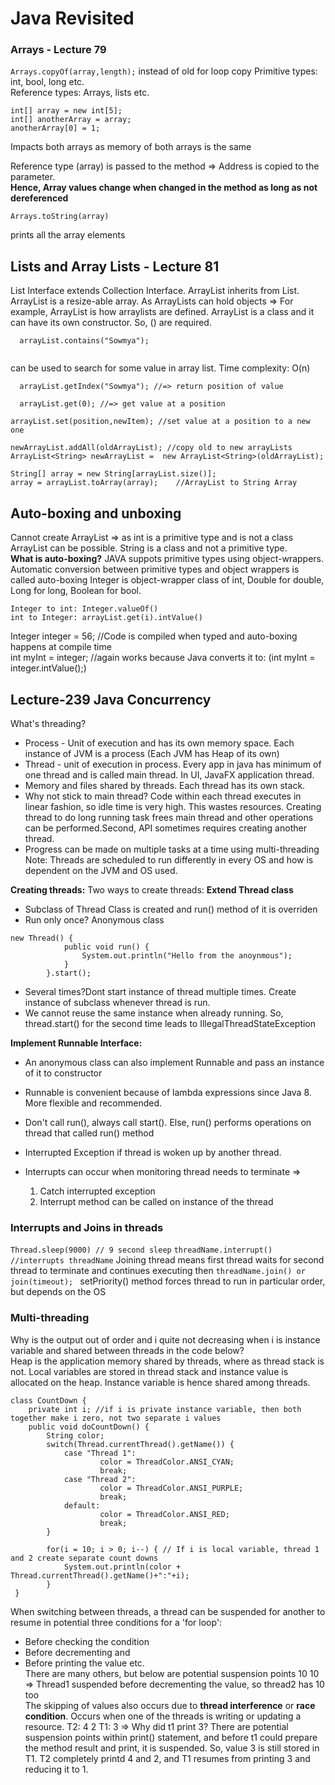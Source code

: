 # Java Revisited

### Arrays - Lecture 79
```Arrays.copyOf(array,length);``` instead of old for loop copy
Primitive types: int, bool, long etc.   
Reference types: Arrays, lists etc.  

```
int[] array = new int[5];
int[] anotherArray = array;
anotherArray[0] = 1;
```
Impacts both arrays as memory of both arrays is the same

Reference type (array) is passed to the method => Address is copied to the parameter.  
__Hence, Array values change when changed in the method as long as not dereferenced__

```
Arrays.toString(array)
```
prints all the array elements

## Lists and Array Lists - Lecture 81
List Interface extends Collection Interface. ArrayList inherits from List.
ArrayList is a resize-able array. As ArrayLists can hold objects => For example, ArrayList<String> is how arraylists are defined. ArrayList is a class and it can have its own constructor. So, () are required.

```
  arrayList.contains("Sowmya"); 
  
``` 
can be used to search for some value in array list. Time complexity: O(n)

```
  arrayList.getIndex("Sowmya"); //=> return position of value
```
```
  arrayList.get(0); //=> get value at a position
``` 
```
arrayList.set(position,newItem); //set value at a position to a new one
```
```
newArrayList.addAll(oldArrayList); //copy old to new arrayLists
ArrayList<String> newArrayList =  new ArrayList<String>(oldArrayList);
```
```
String[] array = new String[arrayList.size()];
array = arrayList.toArray(array);    //ArrayList to String Array
```

## Auto-boxing and unboxing
Cannot create ArrayList<int> => as int is a primitive type and is not a class
ArrayList<Integer> can be possible. 
String is a class and not a primitive type.  
__What is auto-boxing?__
JAVA suppots primitive types using object-wrappers. Automatic conversion between primitive types and object wrappers is called auto-boxing
Integer is object-wrapper class of int,
Double for double,
Long for long,
Boolean for bool.

```
Integer to int: Integer.valueOf()
int to Integer: arrayList.get(i).intValue()
```
Integer integer = 56; //Code is compiled when typed and auto-boxing happens at compile time  
int myInt = integer; //again works because Java converts it to: (int myInt = integer.intValue();)  


## Lecture-239 Java Concurrency
What's threading?
* Process - Unit of execution and has its own memory space. Each instance of JVM is a process (Each JVM has Heap of its own)
* Thread - unit of execution in process. Every app in java has minimum of one thread and is called main thread. In UI, JavaFX application thread. 
* Memory and files shared by threads. Each thread has its own stack. 
* Why not stick to main thread? Code within each thread executes in linear fashion, so idle time is very high. This wastes resources. Creating thread to do long running task frees main thread and other operations can be performed.Second, API sometimes requires creating another thread.
* Progress can be made on multiple tasks at a time using multi-threading
Note: Threads are scheduled to run differently in every OS and how is dependent on the JVM and OS used.

__Creating threads:__
Two ways to create threads:
__Extend Thread class__
* Subclass of Thread Class is created and run() method of it is overriden
* Run only once? Anonymous class
```
new Thread() {
			public void run() {
				System.out.println("Hello from the anoynmous");
			}
		}.start();
```
* Several times?Dont start instance of thread multiple times. Create instance of subclass whenever thread is run.
* We cannot reuse the same instance when already running. So, thread.start() for the second time leads to IllegalThreadStateException

__Implement Runnable Interface:__
* An anonymous class can also implement Runnable and pass an instance of it to constructor
* Runnable is convenient because of lambda expressions since Java 8. More flexible and recommended.
* Don't call run(), always call start(). Else, run() performs operations on thread that called run() method


* Interrupted Exception if thread is woken up by another thread.
* Interrupts can occur when monitoring thread needs to terminate => 
	1. Catch interrupted exception
	2. Interrupt method can be called on instance of the thread
	
### Interrupts and Joins in threads
``` Thread.sleep(9000) // 9 second sleep ```
``` threadName.interrupt() //interrupts threadName ```
Joining thread means first thread waits for second thread to terminate and continues executing then
```threadName.join() or join(timeout); ```
setPriority() method forces thread to run in particular order, but depends on the OS

### Multi-threading
Why is the output out of order and i quite not decreasing when i is instance variable and shared between threads in the code below?  
Heap is the application memory shared by threads, where as thread stack is not. Local variables are stored in thread stack and instance value is allocated on the heap. Instance variable is hence shared among threads. 

```
class CountDown {
	private int i; //if i is private instance variable, then both together make i zero, not two separate i values
	public void doCountDown() {
		String color;
		switch(Thread.currentThread().getName()) {
			case "Thread 1": 
					color = ThreadColor.ANSI_CYAN;
					break;
			case "Thread 2":
					color = ThreadColor.ANSI_PURPLE;
					break;
			default:
					color = ThreadColor.ANSI_RED;
					break;
		}

		for(i = 10; i > 0; i--) { // If i is local variable, thread 1 and 2 create separate count downs
			System.out.println(color + Thread.currentThread().getName()+":"+i);
		}
 }
```


When switching between threads, a thread can be suspended for another to resume in potential three conditions for a 'for loop':
* Before checking the condition
* Before decrementing and 
* Before printing the value etc.   
There are many others, but below are potential suspension points
10 10 => Thread1 suspended before decrementing the value, so thread2 has 10 too  
The skipping of values also occurs due to __thread interference__ or __race condition__. Occurs when one of the threads is writing or updating a resource.
T2: 4 2 T1: 3 => Why did t1 print 3? There are potential suspension points within print() statement, and before t1 could prepare the method result and print, it is suspended. So, value 3 is still stored in T1. T2 completely printd 4 and 2, and T1 resumes from printing 3 and reducing it to 1.  

